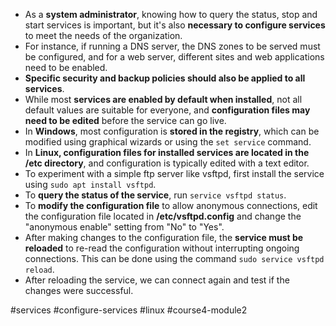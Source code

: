 -   As a **system administrator**, knowing how to query the status, stop and start services is important, but it's also **necessary to configure services** to meet the needs of the organization.
-   For instance, if running a DNS server, the DNS zones to be served must be configured, and for a web server, different sites and web applications need to be enabled.
-   **Specific security and backup policies should also be applied to all services**.
-   While most **services are enabled by default when installed**, not all default values are suitable for everyone, and **configuration files may need to be edited** before the service can go live.
-   In **Windows**, most configuration is **stored in the registry**, which can be modified using graphical wizards or using the `set service` command.
-   In **Linux, configuration files for installed services are located in the /etc directory**, and configuration is typically edited with a text editor.
-   To experiment with a simple ftp server like vsftpd, first install the service using `sudo apt install vsftpd`.
-   To **query the status of the service**, run `service vsftpd status`.
-   To **modify the configuration file** to allow anonymous connections, edit the configuration file located in **/etc/vsftpd.config** and change the "anonymous enable" setting from "No" to "Yes".
-   After making changes to the configuration file, the **service must be reloaded** to re-read the configuration without interrupting ongoing connections. This can be done using the command `sudo service vsftpd reload`.
-   After reloading the service, we can connect again and test if the changes were successful.

#services #configure-services #linux #course4-module2 